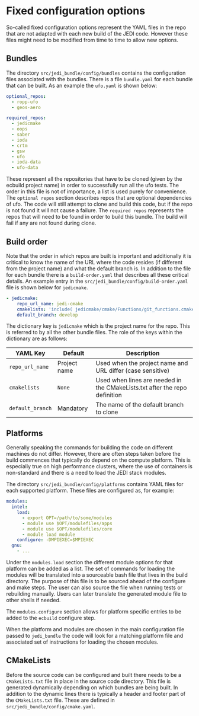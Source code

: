 # Fixed configuration options

So-called fixed configuration options represent the YAML files in the repo that are not adapted with each new build of the JEDI code. However these files might need to be modified from time to time to allow new options.

## Bundles

The directory `src/jedi_bundle/config/bundles` contains the configuration files associated with the bundles. There is a file `bundle.yaml` for each bundle that can be built. As an example the `ufo.yaml` is shown below:

``` yaml
optional_repos:
  - ropp-ufo
  - geos-aero

required_repos:
  - jedicmake
  - oops
  - saber
  - ioda
  - crtm
  - gsw
  - ufo
  - ioda-data
  - ufo-data
```

These represent all the repositories that have to be cloned (given by the ecbuild project name) in order to successfully run all the ufo tests. The order in this file is not of importance, a list is used purely for convenience. The `optional repos` section describes repos that are optional dependencies of ufo. The code will still attempt to clone and build this code, but if the repo is not found it will not cause a failure. The `required repos` represents the repos that will need to be found in order to build this bundle. The build will fail if any are not found during clone.

## Build order

Note that the order in which repos are built is important and additionally it is critical to know the name of the URL where the code resides (if different from the project name) and what the default branch is. In addition to the file for each bundle there is a `build-order.yaml` that describes all these critical details. An example entry in the `src/jedi_bundle/config/build-order.yaml` file is shown below for `jedicmake`.

``` yaml
- jedicmake:
    repo_url_name: jedi-cmake
    cmakelists: 'include( jedicmake/cmake/Functions/git_functions.cmake )'
    default_branch: develop
```

The dictionary key is `jedicmake` which is the project name for the repo. This is referred to by all the other bundle files. The role of the keys within the dictionary are as follows:

| YAML Key       | Default          | Description |
| ---------------| ---------------- | ----------- |
|`repo_url_name` | Project name     | Used when the project name and URL differ (case sensitive) |
|`cmakelists`    | `None`           | Used when lines are needed in the CMakeLists.txt after the repo definition |
|`default_branch`| Mandatory        | The name of the default branch to clone |


## Platforms

Generally speaking the commands for building the code on different machines do not differ. However, there are often steps taken before the build commences that typically do depend on the compute platform. This is especially true on high performance clusters, where the use of containers is non-standard and there is a need to load the JEDI stack modules.

The directory `src/jedi_bundle/config/platforms` contains YAML files for each supported platform. These files are configured as, for example:

``` yaml
modules:
  intel:
    load:
      - export OPT=/path/to/some/modules
      - module use $OPT/modulefiles/apps
      - module use $OPT/modulefiles/core
      - module load module
    configure: -DMPIEXEC=$MPIEXEC
  gnu:
    - ...
```

Under the `modules.load` section the different module options for that platform can be added as a list. The set of commands for loading the modules will be translated into a sourceable bash file that lives in the build directory. The purpose of this file is to be sourced ahead of the configure and make steps. The user can also source the file when running tests or rebuilding manually. Users can later translate the generated module file to other shells if needed.

The `modules.configure` section allows for platform specific entries to be added to the `ecbuild` configure step.

When the platform and modules are chosen in the main configuration file passed to `jedi_bundle` the code will look for a matching platform file and associated set of instructions for loading the chosen modules.


## CMakeLists

Before the source code can be configured and built there needs to be a `CMakeLists.txt` file in place in the source code directory. This file is generated dynamically depending on which bundles are being built. In addition to the dynamic lines there is typically a header and footer part of the `CMakeLists.txt` file. These are defined in `src/jedi_bundle/config/cmake.yaml`.
